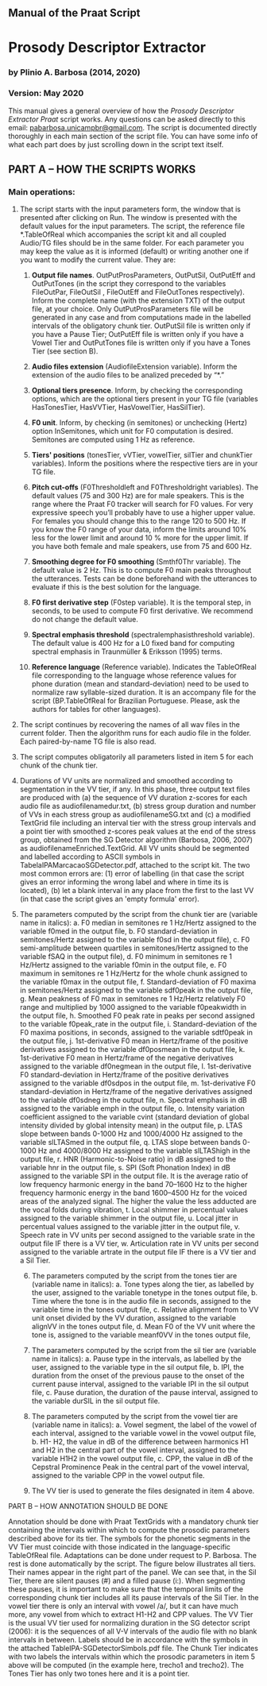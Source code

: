 ## Manual of the Praat Script
# Prosody Descriptor Extractor
### by Plinio A. Barbosa (2014, 2020)
### Version: May 2020

This manual gives a general overview of how the _Prosody Descriptor Extractor Praat_ script works. Any questions can be asked directly to this email: pabarbosa.unicampbr@gmail.com. The script is documented directly thoroughly in each main section of the script file. You can have some info of what each part does by just scrolling down in the script text itself.

## PART A – HOW THE SCRIPTS WORKS

### Main operations:

1. The script starts with the input parameters form, the window that is presented after clicking on Run. The window is presented with the default values for the input parameters. The script, the reference file \*.TableOfReal which accompanies the script kit and all coupled Audio/TG files should be in the same folder.
For each parameter you may keep the value as it is informed (default) or writing another one if you want to modify the current value. They are:

    1. **Output file names**. OutPutProsParameters, OutPutSil, OutPutEff and OutPutTones (in the script they correspond to the variables FileOutPar,  FileOutSil , FileOutEff  and FileOutTones respectively). Inform the complete name (with the extension TXT) of the output file, at your choice. Only OutPutProsParameters file will be generated in any case and from computations made in the labelled intervals of the obligatory chunk tier.  OutPutSil file is written only if you have a Pause Tier; OutPutEff file is written only if you have a Vowel Tier and  OutPutTones file is written only if you have a Tones Tier (see section B).

    1. **Audio files extension** (AudiofileExtension variable). Inform the extension of the audio files to be analized preceded by “*.”

    1. **Optional tiers presence**. Inform, by checking the corresponding options, which are the optional tiers present in your TG file (variables HasTonesTier, HasVVTier, HasVowelTier, HasSilTier).

    1. **F0 unit**. Inform, by checking (in semitones) or unchecking (Hertz) option InSemitones, which unit for F0 computation is desired. Semitones are computed using 1 Hz as reference.

    1. **Tiers' positions** (tonesTier, vVTier, vowelTier, silTier and chunkTier variables). Inform the positions where the respective tiers are in your TG file.

    1. **Pitch cut-offs** (F0Thresholdleft and F0Thresholdright variables). The default values (75 and 300 Hz) are for male speakers. This is the range where the Praat F0 tracker will search for F0 values. For very expressive speech you’ll probably have to use a higher upper value. For females you should change this to the range 120 to 500 Hz. If you know the F0 range of your data, inform the limits around 10% less for the lower limit and around 10 % more for the upper limit. If you have both female and male speakers, use from 75 and 600 Hz.

    1. **Smoothing degree for F0 smoothing** (Smthf0Thr variable). The default value is 2 Hz. This is to compute F0 main peaks throughout the utterances. Tests can be done beforehand with the utterances to evaluate if this is the best solution for the language.

    1. **F0 first derivative step** (F0step variable). It is the temporal step, in seconds, to be used to compute F0 first derivative. We recommend do not change the default value.

    1. **Spectral emphasis threshold** (spectralemphasisthreshold variable). The default value is 400 Hz for a L0 fixed band for computing spectral emphasis in Traunmüller & Eriksson (1995) terms.

    1. **Reference language** (Reference variable). Indicates the TableOfReal file corresponding to the language whose reference values for phone duration (mean and standard-deviation) need to be used to normalize raw syllable-sized duration. It is an accompany file for the script (BP.TableOfReal for Brazilian Portuguese. Please, ask the authors for tables for other languages).

1. The script continues by recovering the names of all wav files in the current folder. Then the algorithm runs for each audio file in the folder. Each paired-by-name TG file is also read.

1. The script computes obligatorily all parameters listed in item 5 for each chunk of the chunk tier. 

1. Durations of VV units are normalized and smoothed according to segmentation in the VV tier, if any. In this phase, three output text files are produced with (a)  the sequence of VV duration z-scores for each audio file as audiofilenamedur.txt, (b) stress group duration and number of VVs in each stress group as audiofilenameSG.txt and (c) a modified TextGrid file including an interval tier with the stress group intervals and a point tier with smoothed z-scores peak values  at the end of the stress group, obtained from the SG Detector algorithm (Barbosa, 2006, 2007) as audiofilenameEnriched.TextGrid. All VV units should be segmented and labelled according to ASCII symbols in TabelaIPAMarcacaoSGDetector.pdf, attached to the script kit. The two most common errors are: (1) error of labelling (in that case the script gives an error informing the wrong label and where in time its is located), (b) let a blank interval in any place from the first to the last VV (in that case the script gives an 'empty formula' error).

1. The parameters computed by the script from the chunk tier are (variable name in italics): 
        a. F0 median in semitones re 1 Hz/Hertz assigned to the variable f0med in the output file,
        b. F0 standard-deviation in semitones/Hertz assigned to the variable f0sd in the output file),
        c. F0 semi-amplitude between quartiles in semitones/Hertz assigned to the variable fSAQ in the output file),
        d. F0 minimum in semitones re 1 Hz/Hertz assigned to the variable f0min in the output file,
        e. F0 maximum in semitones re 1 Hz/Hertz for the whole chunk assigned to the variable f0max in the output file,
        f. Standard-deviation of F0 maxima in semitones/Hertz assigned to the variable sdf0peak in the output file,
        g. Mean peakness of F0 max in semitones re 1 Hz/Hertz relatively F0 range and multiplied by 1000 assigned to the variable f0peakwidth  in the output file,
        h. Smoothed F0 peak rate in peaks per second assigned to the variable f0peak_rate in the output file,
        i. Standard-deviation of the F0 maxima positions, in seconds, assigned to the variable sdtf0peak in the output file,
        j. 1st-derivative F0 mean in Hertz/frame of the positive derivatives assigned to the variable df0posmean in the output file,
        k. 1st-derivative F0 mean in Hertz/frame of the negative derivatives assigned to the variable df0negmean in the output file,
        l. 1st-derivative F0 standard-deviation in Hertz/frame of the positive derivatives assigned to the variable df0sdpos in the output file,
        m. 1st-derivative F0 standard-deviation in Hertz/frame of the negative derivatives assigned to the variable df0sdneg in the output file,
        n. Spectral emphasis in dB assigned to the variable emph in the output file, 
        o. Intensity variation coefficient assigned to the variable cvint (standard deviation of global intensity divided by global intensity mean) in the output file,
        p. LTAS slope between bands 0-1000 Hz and 1000/4000 Hz assigned to the variable slLTASmed in the output file, 
        q. LTAS slope between bands 0-1000 Hz and 4000/8000 Hz assigned to the variable slLTAShigh in the output file, 
        r. HNR (Harmonic-to-Noise ratio) in dB assigned to the variable hnr in the output file, 
        s. SPI (Soft Phonation Index) in dB assigned to the variable SPI in the output file. It is the average ratio of low frequency harmonic energy in the band 70–1600 Hz to the higher frequency harmonic energy in the band 1600–4500 Hz for the voiced areas of the analyzed signal. The higher the value the less adducted are the vocal folds during vibration,
        t. Local shimmer in percentual values assigned to the variable shimmer in the output file,
        u. Local jitter in percentual values assigned to the variable jitter in the output file,
        v. Speech rate in VV units per second assigned to the variable srate in the output file IF there is a VV tier,
        w. Articulation rate in VV units per second assigned to the variable artrate in the output file IF there is a VV tier and a Sil Tier.

    6. The parameters computed by the script from the tones tier are (variable name in italics): 
        a. Tone types along the tier, as labelled by the user, assigned to the variable tonetype in the tones output file,
        b. Time where the tone is in the audio file in seconds, assigned to the variable time in the tones output file,
        c. Relative alignment from to VV unit onset divided by the VV duration, assigned to the variable alignVV in the tones output file,
        d. Mean F0 of the VV unit where the tone is, assigned to the variable meanf0VV in the tones output file,


    7. The parameters computed by the script from the sil tier are (variable name in italics): 
        a. Pause type in the intervals, as labelled by the user, assigned to the variable type in the sil output file,
        b. IPI, the duration from the onset of the previous pause to the onset of the current pause interval, assigned to the variable IPI in the sil output file,
        c. Pause duration, the duration of the pause interval, assigned to the variable durSIL in the sil output file.

    8. The parameters computed by the script from the vowel tier are (variable name in italics): 
        a. Vowel segment, the label of the vowel of each interval, assigned to the variable vowel in the vowel output file,
        b. H1- H2, the value in dB of the difference between harmonics H1 and H2 in the central part of the vowel interval, assigned to the variable H1H2 in the vowel output file,
        c. CPP, the value in dB of the Cepstral Prominence Peak in the central part of the vowel interval, assigned to the variable CPP in the vowel output file.

    9. The  VV tier is used to generate the files designated in item 4 above.



PART B – HOW ANNOTATION SHOULD BE DONE

Annotation should be done with Praat TextGrids with a mandatory chunk tier containing the intervals within which to compute the prosodic parameters described above for its tier. The symbols for the phonetic segments in the VV Tier must coincide with those indicated in the language-specific TableOfReal file. Adaptations can be done under request to P. Barbosa. The rest is done automatically by the script.
The figure below illustrates all tiers. Their names appear in the right part of the panel. We can see that, in the Sil Tier, there are silent pauses (#) and a filled pause (i:). When segmenting these pauses, it is important to make sure that the temporal limits of the corresponding chunk tier includes all its pause intervals of the Sil Tier. In the vowel tier there is only an interval with vowel /a/, but it can have much more, any vowel from which to extract H1-H2 and CPP values. The VV Tier is the usual VV tier used for normalizing duration in the SG detector script (2006): it is the sequences of all V-V intervals of the audio file with no blank intervals in between. Labels should be in accordance with the symbols in the attached TableIPA-SGDetectorSimbols.pdf file. The Chunk Tier indicates with two labels the intervals within which the prosodic parameters in item 5 above will be computed (in the example here, trecho1 and trecho2). The Tones Tier has only two tones here and it is a point tier.



